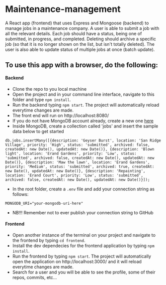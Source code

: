 # Maintenance-management
A React app (frontend) that uses Express and Mongoose (backend) to manage jobs in a maintenance company. A user is able to submit a job with all the relevant details. Each job should have a status, being one of submitted, in progress, and completed. Deleting should archive a specific job (so that it is no longer shown on the list, but isn't totally deleted). The user is also able to update status of multiple jobs at once (batch update).

## To use this app with a browser, do the following:
#### Backend
- Clone the repo to you local machine
- Open the project and in your command line interface, navigate to this folder and type `npm install`.
- Run the backend typing `npm start`. The project will automatically reload everytime changes are made. 
- The front end will run on http://localhost:8080/
- If you do not have MongoDB account already, create a new one [here](https://www.mongodb.com/)
- Inside MongoDB, create a collection called 'jobs' and insert the sample data below to get started

`db.jobs.insertMany([{description: 'Geyser Burst', location: 'San Ridge Village', priority: 'High', status: 'submitted', archived: false, createdAt: new Date(), updatedAt: new Date()}, {description: 'Blown light', location: 'Erand Gardens', priority: 'Low', status: 'submitted', archived: false, createdAt: new Date(), updatedAt: new Date()}, {description: 'Maw the lawn', location: 'Erand Gardens', priority: 'Medium', status: 'submitted', archived: true, createdAt: new Date(), updatedAt: new Date()}, {description: 'Repainting', location: 'Erand Court', priority: 'Low', status: 'submitted', archived: false, createdAt: new Date(), updatedAt: new Date()}]);`

- In the root folder, create a `.env` file and add your connection string as follows: 

`MONGODB_URI="your-mongodb-uri-here"`
- NB!!! Remember not to ever publish your connection string to GitHub 

#### Frontend
- Open another instance of the terminal on your project and navigate to the frontend by typing `cd frontend`. 
- Install the dev dependecies for the frontend application by typing `npm install`.
-  Run the frontend by typing `npm start`. The project will automatically open the application on http://localhost:3000/ and it will reload everytime changes are made. 
- Search for a user and you will be able to see the profile, some of their repos, commits, etc...
